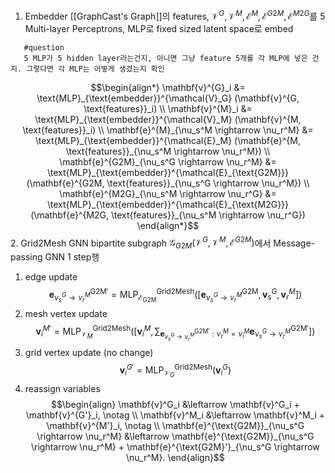 1. Embedder
   [[GraphCast's Graph]]의 features, $\mathcal{V}^G, \mathcal{V}^M, \mathcal{E}^M, \mathcal{E}^{G2M}, \mathcal{E}^{M2G}$를 5 Multi-layer Perceptrons, MLP로 fixed sized latent space로 embed 
   
```ad-question
   #question
   5 MLP가 5 hidden layer라는건지, 아니면 그냥 feature 5개를 각 MLP에 넣은 건지. 그렇다면 각 MLP는 어떻게 생겼는지 확인
```
   
   $$\begin{align*} \mathbf{v}^{G}_i &= \text{MLP}_{\text{embedder}}^{\mathcal{V}_G} (\mathbf{v}^{G, \text{features}}_i) \\ \mathbf{v}^{M}_i &= \text{MLP}_{\text{embedder}}^{\mathcal{V}_M} (\mathbf{v}^{M, \text{features}}_i) \\ \mathbf{e}^{M}_{\nu_s^M \rightarrow \nu_r^M} &= \text{MLP}_{\text{embedder}}^{\mathcal{E}_M} (\mathbf{e}^{M, \text{features}}_{\nu_s^M \rightarrow \nu_r^M}) \\ \mathbf{e}^{G2M}_{\nu_s^G \rightarrow \nu_r^M} &= \text{MLP}_{\text{embedder}}^{\mathcal{E}_{\text{G2M}}} (\mathbf{e}^{G2M, \text{features}}_{\nu_s^G \rightarrow \nu_r^M}) \\ \mathbf{e}^{M2G}_{\nu_s^M \rightarrow \nu_r^G} &= \text{MLP}_{\text{embedder}}^{\mathcal{E}_{\text{M2G}}} (\mathbf{e}^{M2G, \text{features}}_{\nu_s^M \rightarrow \nu_r^G}) \end{align*}$$
2. Grid2Mesh GNN
   bipartite subgraph $\mathcal{G}_{G2M}(\mathcal{V}^G, \mathcal{V}^M, \mathcal{E}^{G2M})$에서 Message-passing GNN 1 step행
   1) edge update$$\mathbf{e}^{\text{G2M}'}_{\nu_s^G \rightarrow \nu_r^M} = \text{MLP}^{\text{Grid2Mesh}}_{\mathcal{E}_{\text{G2M}}} \left( [ \mathbf{e}^{\text{G2M}}_{\nu_s^G \rightarrow \nu_r^M}, \mathbf{v}^G_s, \mathbf{v}^M_r ] \right)$$
   2) mesh vertex update$$\mathbf{v}^{M'}_i = \text{MLP}^{\text{Grid2Mesh}}_{\mathcal{V}_M} \left( \left[ \mathbf{v}^M_i, \sum_{\mathbf{e}^{\text{G2M}'}_{\nu_s^G \rightarrow \nu_r^M} : \nu_r^M = \nu^M_i} \mathbf{e}^{\text{G2M}'}_{\nu_s^G \rightarrow \nu_r^M} \right] \right)$$
   3) grid vertex update (no change)$$\mathbf{v}^{G'}_i = \text{MLP}^{\text{Grid2Mesh}}_{\mathcal{V}_G} \left( \mathbf{v}^G_i \right)$$
   4) reassign variables $$\begin{align} \mathbf{v}^G_i &\leftarrow \mathbf{v}^G_i + \mathbf{v}^{G'}_i, \notag \\ \mathbf{v}^M_i &\leftarrow \mathbf{v}^M_i + \mathbf{v}^{M'}_i, \notag \\ \mathbf{e}^{\text{G2M}}_{\nu_s^G \rightarrow \nu_r^M} &\leftarrow \mathbf{e}^{\text{G2M}}_{\nu_s^G \rightarrow \nu_r^M} + \mathbf{e}^{\text{G2M}'}_{\nu_s^G \rightarrow \nu_r^M}. \end{align}$$
   